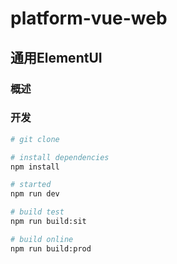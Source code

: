 # platform-vue-web #
## 通用ElementUI
### 概述


### 开发
``` bash
# git clone 

# install dependencies
npm install

# started
npm run dev

# build test
npm run build:sit

# build online
npm run build:prod

```



